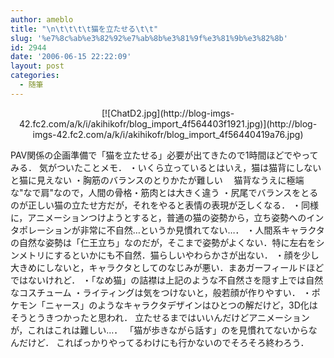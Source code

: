 ```yaml
---
author: ameblo
title: "\n\t\t\t\t猫を立たせる\t\t"
slug: '%e7%8c%ab%e3%82%92%e7%ab%8b%e3%81%9f%e3%81%9b%e3%82%8b'
id: 2944
date: '2006-06-15 22:22:09'
layout: post
categories:
  - 随筆
---
```


<div align="center">[![ChatD2.jpg](http://blog-imgs-42.fc2.com/a/k/i/akihikofr/blog_import_4f564403f1921.jpg)](http://blog-imgs-42.fc2.com/a/k/i/akihikofr/blog_import_4f56440419a76.jpg)</div>

PAV関係の企画準備で「猫を立たせる」必要が出てきたので1時間ほどでやってみる． 気がついたことメモ． ・いくら立っているとはいえ，猫は猫背にしないと猫に見えない ・胸筋のバランスのとりかたが難しい 　猫背なうえに極端な"なで肩"なので，人間の骨格・筋肉とは大きく違う ・尻尾でバランスをとるのが正しい猫の立たせ方だが，それをやると表情の表現が乏しくなる． ・同様に，アニメーションつけようとすると，普通の猫の姿勢から，立ち姿勢へのインタポレーションが非常に不自然…というか見慣れてない…． ・人間系キャラクタの自然な姿勢は「仁王立ち」なのだが，そこまで姿勢がよくない．特に左右をシンメトリにするといかにも不自然．猫らしいやわらかさが出ない． ・顔を少し大きめにしないと，キャラクタとしてのなじみが悪い．まあガーフィールドほどではないけれど． ・「なめ猫」の詰襟は上記のような不自然さを隠す上では自然なコスチューム ・ライティングは気をつけないと，般若顔が作りやすい． ・ポケモン「ニャース」のようなキャラクタデザインはひとつの解だけど，3D化はそうとうきつかったと思われ． 立たせるまではいいんだけどアニメーションが，これはこれは難しい…． 「猫が歩きながら話す」のを見慣れてないからなんだけど． こればっかりやってるわけにも行かないのでそろそろ終わろう．